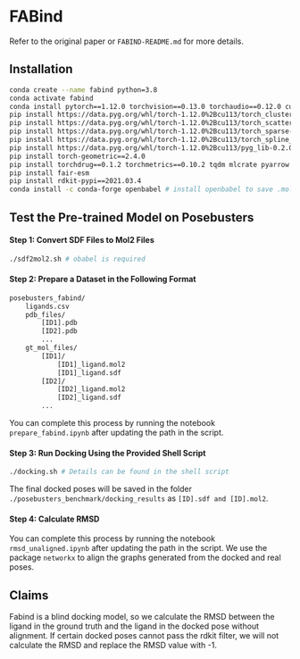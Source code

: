 
# FABind
Refer to the original paper or `FABIND-README.md` for more details.

## Installation

```sh
conda create --name fabind python=3.8
conda activate fabind
conda install pytorch==1.12.0 torchvision==0.13.0 torchaudio==0.12.0 cudatoolkit=11.3 -c pytorch
pip install https://data.pyg.org/whl/torch-1.12.0%2Bcu113/torch_cluster-1.6.0%2Bpt112cu113-cp38-cp38-linux_x86_64.whl
pip install https://data.pyg.org/whl/torch-1.12.0%2Bcu113/torch_scatter-2.1.0%2Bpt112cu113-cp38-cp38-linux_x86_64.whl
pip install https://data.pyg.org/whl/torch-1.12.0%2Bcu113/torch_sparse-0.6.15%2Bpt112cu113-cp38-cp38-linux_x86_64.whl 
pip install https://data.pyg.org/whl/torch-1.12.0%2Bcu113/torch_spline_conv-1.2.1%2Bpt112cu113-cp38-cp38-linux_x86_64.whl
pip install https://data.pyg.org/whl/torch-1.12.0%2Bcu113/pyg_lib-0.2.0%2Bpt112cu113-cp38-cp38-linux_x86_64.whl
pip install torch-geometric==2.4.0
pip install torchdrug==0.1.2 torchmetrics==0.10.2 tqdm mlcrate pyarrow accelerate Bio lmdb fair-esm tensorboard
pip install fair-esm
pip install rdkit-pypi==2021.03.4
conda install -c conda-forge openbabel # install openbabel to save .mol2 file and .sdf file at the same time
```

## Test the Pre-trained Model on Posebusters
#### Step 1: Convert SDF Files to Mol2 Files
```sh
./sdf2mol2.sh # obabel is required
```

#### Step 2: Prepare a Dataset in the Following Format
```sh
posebusters_fabind/
    ligands.csv
    pdb_files/
        [ID1].pdb
        [ID2].pdb
        ...
    gt_mol_files/
        [ID1]/
            [ID1]_ligand.mol2
            [ID1]_ligand.sdf
        [ID2]/
            [ID2]_ligand.mol2
            [ID2]_ligand.sdf
        ...
```
You can complete this process by running the notebook `prepare_fabind.ipynb` after updating the path in the script.

#### Step 3: Run Docking Using the Provided Shell Script
```sh
./docking.sh # Details can be found in the shell script
```
The final docked poses will be saved in the folder `./posebusters_benchmark/docking_results` as `[ID].sdf and [ID].mol2`.

#### Step 4: Calculate RMSD
You can complete this process by running the notebook `rmsd_unaligned.ipynb` after updating the path in the script. We use the package `networkx` to align the graphs generated from the docked and real poses.

## Claims
Fabind is a blind docking model, so we calculate the RMSD between the ligand in the ground truth and the ligand in the docked pose without alignment. If certain docked poses cannot pass the rdkit filter, we will not calculate the RMSD and replace the RMSD value with -1.
